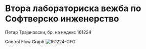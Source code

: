 # Втора лабораториска вежба по Софтверско инженерство
Петар Трајановски, бр. на индекс 161224

Control Flow Graph
![161224-CFG](https://github.com/PetarTrajanovski/SI_2024_lab2_161224/assets/63553289/face9e61-cb6a-4e0c-bed6-d795994e746f)
